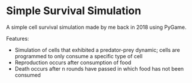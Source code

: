 # Simple Survival Simulation

A simple cell survival simulation made by me back in 2018 using PyGame.

Features:
- Simulation of cells that exhibited a predator-prey dynamic; cells are programmed to only consume a specific type of cell
- Reproduction occurs after consumption of food
- Death occurs after n rounds have passed in which food has not been consumed


